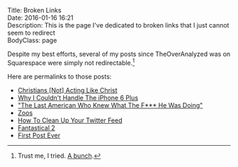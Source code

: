 Title: Broken Links  
Date: 2016-01-16 16:21  
Description: This is the page I've dedicated to broken links that I just cannot seem to redirect  
BodyClass: page  

Despite my best efforts, several of my posts since TheOverAnalyzed was on Squarespace were simply not redirectable.[^1] 

Here are permalinks to those posts:

* [Christians [Not] Acting Like Christ][1]
* [Why I Couldn't Handle The iPhone 6 Plus][2]
* ["The Last American Who Knew What The F*** He Was Doing"][3]
* [Zoos][4]
* [How To Clean Up Your Twitter Feed][5]
* [Fantastical 2][6]
* [First Post Ever][7]

[^1]: Trust me, I tried. [A bunch][a].

[a]: https://d.pr/i/1fnxi+ "Searching through Google for broken links to fix"

[1]: /2015/2/19/christians-not-acting-like-christ "Mildly political debate"
[2]: /2014/10/27/why-i-couldnt-handle-the-iphone-6-plus "Why the iPhone 6 Plus was too big for me"
[3]: /2014/10/7/the-last-american-who-knew-what-the-f-he-was-doing "Steve Jobs"
[4]: /2014/2/12/zoos "Zoos are terrible"
[5]: /2014/2/3/how-to-clean-up-your-twitter-feed "There's a reason no one uses Twitter"
[6]: /2014/2/2/fantastical-2 "Review of Fantastical 2 for iPhone"
[7]: /2014/2/2/first-post-ever "My first post ever ❤️"